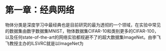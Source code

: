 # 第一章：经典网络

物体分类是深度学习中最经典也是目前研究的最为透彻的一个领域，在实验中常见的数据集由数字数据集MNIST，物体数据集CIFAR-10和类别更多的CIFAR-100，以及任何state-of-the-art的网络实验都规避不了的超大数据集ImageNet。由李飞飞教授主办的ILSVRC就是以ImageNet为

